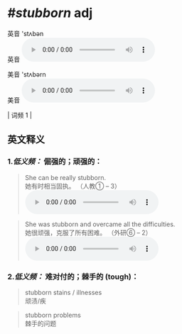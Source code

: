 # ***\#stubborn*** adj
英音 'stʌbən  
英音
<audio src="./media/stubborn-B.aac" controls="controls"></audio>

美音 'stʌbərn  
美音
<audio src="./media/stubborn.aac" controls="controls"></audio>



| 词频 1 |  

英文释义
---
### 1.*低义频：* **倔强的；顽强的：**  

 > She can be really stubborn.  
 > 她有时相当固执。  （人教① – 3）  
<audio src="./media/stubborn-1.aac" controls="controls"></audio>

 > She was stubborn and overcame all the difficulties.  
 > 她很顽强，克服了所有困难。  （外研⑥ – 2）  
<audio src="./media/stubborn-2.aac" controls="controls"></audio>

### 2.*低义频：* **难对付的；棘手的 (tough)：**  

 > stubborn stains / illnesses  
 > 顽渍/疾    

 > stubborn problems  
 > 棘手的问题    


